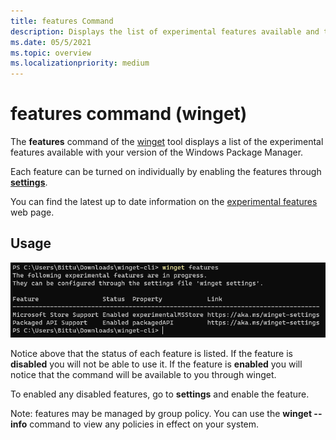 ```yaml
---
title: features Command
description: Displays the list of experimental features available and the state.
ms.date: 05/5/2021
ms.topic: overview
ms.localizationpriority: medium
---
```


# features command (winget)

The **features** command of the [winget](index.md) tool displays a list of the experimental features available with your version of the Windows Package Manager.

Each feature can be turned on individually by enabling the features through [**settings**](settings.md).

You can find the latest up to date information on the [experimental features](../../../Settings.md#experimental-features) web page.

## Usage

![features command](images/features.png)

Notice above that the status of each feature is listed.  If the feature is **disabled** you will not be able to use it.  If the feature is **enabled** you will notice that the command will be available to you through winget.

To enabled any disabled features, go to **settings** and enable the feature.

Note: features may be managed by group policy. You can use the **winget --info** command to view any policies in effect on your system.
